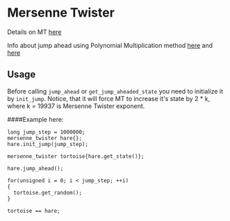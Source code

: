 # Mersenne Twister

Details on MT [here](http://en.wikipedia.org/wiki/Mersenne_Twister)

Info about jump ahead using Polynomial Multiplication method [here](http://www.math.sci.hiroshima-u.ac.jp/~m-mat/MT/JUMP/index.html)
and [here](http://www.math.sci.hiroshima-u.ac.jp/~m-MAT/MT/ARTICLES/mt.pdf)

## Usage

Before calling `jump_ahead` or `get_jump_aheaded_state` you need to initialize it by `init_jump`. Notice, that it will
force MT to increase it's state by 2 * k, where k = 19937 is Mersenne Twister exponent.

####Example here:

```
long jump_step = 1000000;
mersenne_twister hare{};
hare.init_jump(jump_step);

mersenne_twister tortoise{hare.get_state()};

hare.jump_ahead();

for(unsigned i = 0; i < jump_step; ++i)
{
  tortoise.get_random();
}

tortoise == hare;
```
